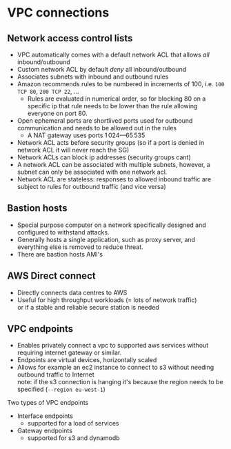 # VPC connections

## Network access control lists

- VPC automatically comes with a default network ACL that allows _all_ inbound/outbound
- Custom network ACL by default _deny_ all inbound/outbound
- Associates subnets with inbound and outbound rules
- Amazon recommends rules to be numbered in increments of 100, i.e. `100 TCP 80`, `200 TCP 22`, …
  - Rules are evaluated in numerical order, so for blocking 80 on a specific ip that rule needs to be lower than the rule allowing everyone on port 80.
- Open ephemeral ports are shortlived ports used for outbound communication and needs to be allowed out in the rules
  - A NAT gateway uses ports 1 024—65 535
- Network ACL acts before security groups (so if a port is denied in network ACL it will never reach the SG)
- Network ACLs can block ip addresses (security groups cant)
- A network ACL can be associated with multiple subnets, however, a subnet can only be associated with one network acl.
- Network ACL are stateless: responses to allowed inbound traffic are subject to rules for outbound traffic (and vice versa)

## Bastion hosts

- Special purpose computer on a network specifically designed and configured to withstand attacks.
- Generally hosts a single application, such as proxy server, and everything else is removed to reduce threat.
- There are bastion hosts AMI's

## AWS Direct connect

- Directly connects data centres to AWS
- Useful for high throughput workloads (= lots of network traffic)  
  or if a stable and reliable secure station is needed

## VPC endpoints

- Enables privately connect a vpc to supported aws services without requiring internet gateway or similar.
- Endpoints are virtual devices, horizontally scaled
- Allows for example an ec2 instance to connect to s3 without needing outbound traffic to Internet  
  note: if the s3 connection is hanging it's because the region needs to be specified (`--region eu-west-1`)

Two types of VPC endpoints

- Interface endpoints
  - supported for a load of services
- Gateway endpoints
  - supported for s3 and dynamodb
